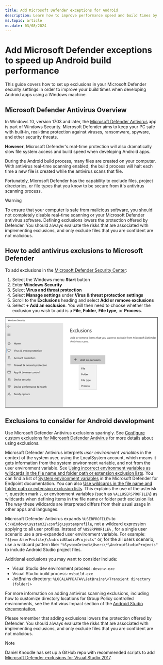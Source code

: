 ```yaml
---
title: Add Microsoft Defender exceptions for Android
description: Learn how to improve performance speed and build times by updating Microsoft Defender settings to exclude checking specified file types.
ms.topic: article
ms.date: 03/08/2024
---
```


# Add Microsoft Defender exceptions to speed up Android build performance

This guide covers how to set up exclusions in your Microsoft Defender security settings in order to improve your build times when developing Android apps using a Windows machine.

## Microsoft Defender Antivirus Overview

In Windows 10, version 1703 and later, the [Microsoft Defender Antivirus](/windows/security/threat-protection/windows-defender-antivirus/windows-defender-security-center-antivirus) app is part of Windows Security. Microsoft Defender aims to keep your PC safe with built-in, real-time protection against viruses, ransomware, spyware, and other security threats.

**However**, Microsoft Defender's real-time protection will also dramatically slow file system access and build speed when developing Android apps.

During the Android build process, many files are created on your computer. With antivirus real-time scanning enabled, the build process will halt each time a new file is created while the antivirus scans that file.

Fortunately, Microsoft Defender has the capability to exclude files, project directories, or file types that you know to be secure from it's antivirus scanning process.

> [!WARNING]
> To ensure that your computer is safe from malicious software, you should not completely disable real-time scanning or your Microsoft Defender antivirus software.
> Defining exclusions lowers the protection offered by Defender. You should always evaluate the risks that are associated with implementing exclusions, and only exclude files that you are confident are not malicious.

## How to add antivirus exclusions to Microsoft Defender

To add exclusions in the [Microsoft Defender Security Center](windowsdefender://):

1. Select the Windows menu **Start** button
2. Enter **Windows Security**
3. Select **Virus and threat protection**
4. Select **Manage settings** under **Virus & threat protection settings**
5. Scroll to the **Exclusions** heading and select **Add or remove exclusions**
6. Select **+ Add an exclusion**. You will then need to choose whether the exclusion you wish to add is a **File**, **Folder**, **File type**, or **Process**.

![Microsoft Defender Add Exclusion screenshot](../images/windows-defender-exclusions.png)

## Exclusions to consider for Android development

Use Microsoft Defender Antivirus exclusions sparingly. See [Configure custom exclusions for Microsoft Defender Antivirus](/microsoft-365/security/defender-endpoint/configure-exclusions-microsoft-defender-antivirus) for more details about using exclusions.

Microsoft Defender Antivirus interprets *user environment variables* in the context of the system user, using the LocalSystem account, which means it gets information from the system environment variable, and not from the user environment variable. See [Using incorrect environment variables as wildcards in the file name and folder path or extension exclusion lists](/microsoft-365/security/defender-endpoint/common-exclusion-mistakes-microsoft-defender-antivirus#using-incorrect-environment-variables-as-wildcards-in-the-file-name-and-folder-path-or-extension-exclusion-lists). You can find a list of [System environment variables](/microsoft-365/security/defender-endpoint/configure-extension-file-exclusions-microsoft-defender-antivirus#system-environment-variables) in the Microsoft Defender for Endpoint documentation. You can also [Use wildcards in the file name and folder path or extension exclusion lists](/microsoft-365/security/defender-endpoint/configure-extension-file-exclusions-microsoft-defender-antivirus#use-wildcards-in-the-file-name-and-folder-path-or-extension-exclusion-lists). This explains the use of the asterisk `*`, question mark `?`, or environment variables (such as `%ALLUSERSPROFILE%`) as wildcards when defining items in the file name or folder path exclusion list. The way these wildcards are interpreted differs from their usual usage in other apps and languages.

Microsoft Defender Antivirus expands `%USERPROFILE%` to `C:\Windows\system32\config\systemprofile`, not a wildcard expression applying to all user profiles.  Instead of `%USERPROFILE%`
, for a single user scenario use a pre-expanded user environment variable. For example: `"${env:UserProfile}\AndroidStudioProjects"` or, for the all users scenario, use a wildcard pattern like: `"%SystemDrive%\Users\*\AndroidStudioProjects"` to include Android Studio project files.

Additional exclusions you may want to consider include:

- Visual Studio dev environment process: `devenv.exe`
- Visual Studio build process: `msbuild.exe`
- JetBrains directory: `%LOCALAPPDATA%\JetBrains\<Transient directory (folder)>`

For more information on adding antivirus scanning exclusions, including how to customize directory locations for Group Policy controlled environments, see the Antivirus Impact section of the [Android Studio documentation](https://developer.android.com/studio/intro/studio-config#antivirus-impact).

Please remember that adding exclusions lowers the protection offered by Defender. You should always evaluate the risks that are associated with implementing exclusions, and only exclude files that you are confident are not malicious.

> [!NOTE]
> Daniel Knoodle has set up a GitHub repo with recommended scripts to add [Microsoft Defender exclusions for Visual Studio 2017](https://gist.github.com/dknoodle/5a66b8b8a3f2243f4ca5c855b323cb7b#file-windows-defender-exclusions-vs-2017-ps1-L10).
